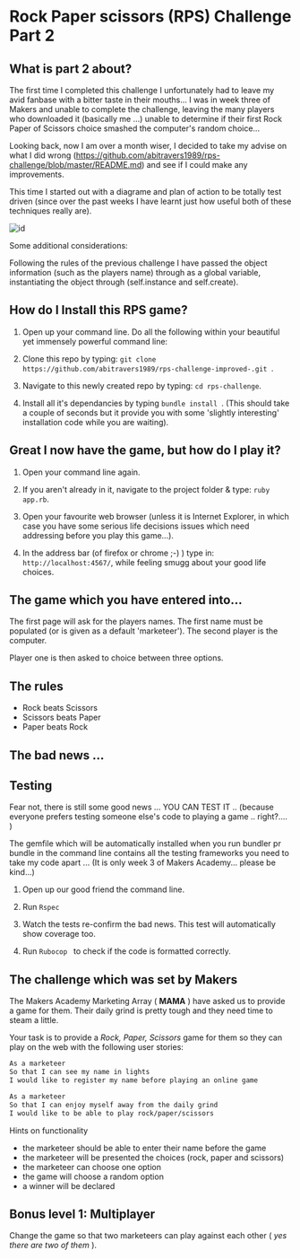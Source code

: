 # Rock Paper scissors (RPS) Challenge Part 2

What is part 2 about?
-------


The first time I completed this challenge I unfortunately had to leave my avid fanbase with a bitter taste in their mouths... I was in week three of Makers and unable to complete the challenge, leaving the many players who downloaded it (basically me ...) unable to determine if their first Rock Paper of Scissors choice smashed the computer's random choice...


Looking back, now I am over a month wiser, I decided to take my advise on what I did wrong (https://github.com/abitravers1989/rps-challenge/blob/master/README.md) and see if I could make any improvements.


This time I started out with a diagrame and plan of action to be totally test driven (since over the past weeks I have learnt just how useful both of these techniques really are).   

![id](https://github.com/abitravers1989/rps-challenge-improved-/blob/master/public/plan.jpg?raw=true)


Some additional considerations:

Following the rules of the previous challenge I have passed the object information (such as the players name) through as a global variable, instantiating the object through (self.instance and self.create).



How do I Install this RPS game?
-------


1. Open up your command line. Do all the following within your beautiful yet immensely powerful command line:

2. Clone this repo by typing:  ``git clone https://github.com/abitravers1989/rps-challenge-improved-.git ``.

3. Navigate to this newly created repo by typing: ````cd rps-challenge````.

4. Install all it's dependancies by typing ````bundle install ````. (This should take a couple of seconds but it provide you with some 'slightly interesting' installation code while you are waiting).



Great I now have the game, but how do I play it?
-------


1. Open your command line again.

2. If you aren't already in it, navigate to the project folder & type: ````ruby app.rb````.

3. Open your favourite web browser (unless it is Internet Explorer, in which case you have some serious life decisions issues which need addressing before you play this game...).

4. In the address bar (of firefox or chrome ;-) ) type in: ````http://localhost:4567/````, while feeling smugg about your good life choices.



The game which you have entered into...
-------


The first page will ask for the players names. The first name must be populated (or is given as a default 'marketeer'). The second player is the computer.

Player one is then asked to choice between three options.



The rules
-------


- Rock beats Scissors
- Scissors beats Paper
- Paper beats Rock



The bad news ...
-------



Testing
-------


Fear not, there is still some good news ... YOU CAN TEST IT .. (because everyone prefers testing someone else's code to playing a game .. right?.... )

The gemfile which will be automatically installed when you run bundler pr bundle in the command line contains all the testing frameworks you need to take my code apart ... (It is only week 3 of Makers Academy... please be kind...)

1. Open up our good friend the command line.

2. Run ````Rspec````

3. Watch the tests re-confirm the bad news. This test will automatically show coverage too.

4. Run `````Rubocop ````` to check if the code is formatted correctly.



The challenge which was set by Makers
----


The Makers Academy Marketing Array ( **MAMA** ) have asked us to provide a game for them. Their daily grind is pretty tough and they need time to steam a little.

Your task is to provide a _Rock, Paper, Scissors_ game for them so they can play on the web with the following user stories:

```sh
As a marketeer
So that I can see my name in lights
I would like to register my name before playing an online game

As a marketeer
So that I can enjoy myself away from the daily grind
I would like to be able to play rock/paper/scissors
```

Hints on functionality

- the marketeer should be able to enter their name before the game
- the marketeer will be presented the choices (rock, paper and scissors)
- the marketeer can choose one option
- the game will choose a random option
- a winner will be declared

## Bonus level 1: Multiplayer

Change the game so that two marketeers can play against each other ( _yes there are two of them_ ).
